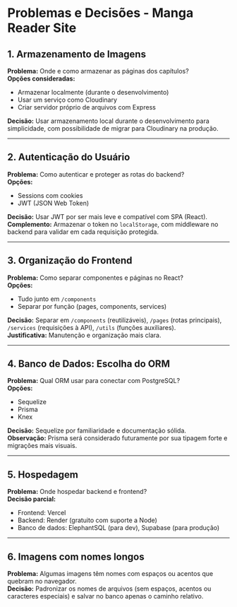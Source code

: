 # Problemas e Decisões - Manga Reader Site

## 1. Armazenamento de Imagens

**Problema:** Onde e como armazenar as páginas dos capítulos?  
**Opções consideradas:**
- Armazenar localmente (durante o desenvolvimento)
- Usar um serviço como Cloudinary
- Criar servidor próprio de arquivos com Express

**Decisão:** Usar armazenamento local durante o desenvolvimento para simplicidade, com possibilidade de migrar para Cloudinary na produção.

---

## 2. Autenticação do Usuário

**Problema:** Como autenticar e proteger as rotas do backend?  
**Opções:**
- Sessions com cookies
- JWT (JSON Web Token)

**Decisão:** Usar JWT por ser mais leve e compatível com SPA (React).  
**Complemento:** Armazenar o token no `localStorage`, com middleware no backend para validar em cada requisição protegida.

---

## 3. Organização do Frontend

**Problema:** Como separar componentes e páginas no React?  
**Opções:**
- Tudo junto em `/components`
- Separar por função (pages, components, services)

**Decisão:** Separar em `/components` (reutilizáveis), `/pages` (rotas principais), `/services` (requisições à API), `/utils` (funções auxiliares).  
**Justificativa:** Manutenção e organização mais clara.

---

## 4. Banco de Dados: Escolha do ORM

**Problema:** Qual ORM usar para conectar com PostgreSQL?  
**Opções:**
- Sequelize
- Prisma
- Knex

**Decisão:** Sequelize por familiaridade e documentação sólida.  
**Observação:** Prisma será considerado futuramente por sua tipagem forte e migrações mais visuais.

---

## 5. Hospedagem

**Problema:** Onde hospedar backend e frontend?  
**Decisão parcial:**
- Frontend: Vercel
- Backend: Render (gratuito com suporte a Node)
- Banco de dados: ElephantSQL (para dev), Supabase (para produção)

---

## 6. Imagens com nomes longos

**Problema:** Algumas imagens têm nomes com espaços ou acentos que quebram no navegador.  
**Decisão:** Padronizar os nomes de arquivos (sem espaços, acentos ou caracteres especiais) e salvar no banco apenas o caminho relativo.